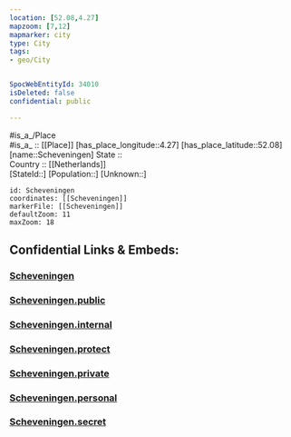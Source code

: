 ```yaml
---
location: [52.08,4.27] 
mapzoom: [7,12] 
mapmarker: city 
type: City
tags:
- geo/City


SpocWebEntityId: 34010
isDeleted: false
confidential: public

---
```

#is_a_/Place  
#is_a_ :: [[Place]] 
[has_place_longitude::4.27] 
[has_place_latitude::52.08] 
[name::Scheveningen] 
State ::  
Country :: [[Netherlands]]  
[StateId::] 
[Population::] 
[Unknown::] 


```leaflet
id: Scheveningen
coordinates: [[Scheveningen]] 
markerFile: [[Scheveningen]] 
defaultZoom: 11 
maxZoom: 18
```


## Confidential Links & Embeds: 

### [Scheveningen](/_Standards/Earth/Continent/Europe/Europe~West/Netherlands/Provinces~Netherlands/Zuid-Holland/City/Scheveningen.md) 

### [Scheveningen.public](/_public/Earth/Continent/Europe/Europe~West/Netherlands/Provinces~Netherlands/Zuid-Holland/City/Scheveningen.public.md) 

### [Scheveningen.internal](/_internal/Earth/Continent/Europe/Europe~West/Netherlands/Provinces~Netherlands/Zuid-Holland/City/Scheveningen.internal.md) 

### [Scheveningen.protect](/_protect/Earth/Continent/Europe/Europe~West/Netherlands/Provinces~Netherlands/Zuid-Holland/City/Scheveningen.protect.md) 

### [Scheveningen.private](/_private/Earth/Continent/Europe/Europe~West/Netherlands/Provinces~Netherlands/Zuid-Holland/City/Scheveningen.private.md) 

### [Scheveningen.personal](/_personal/Earth/Continent/Europe/Europe~West/Netherlands/Provinces~Netherlands/Zuid-Holland/City/Scheveningen.personal.md) 

### [Scheveningen.secret](/_secret/Earth/Continent/Europe/Europe~West/Netherlands/Provinces~Netherlands/Zuid-Holland/City/Scheveningen.secret.md)

